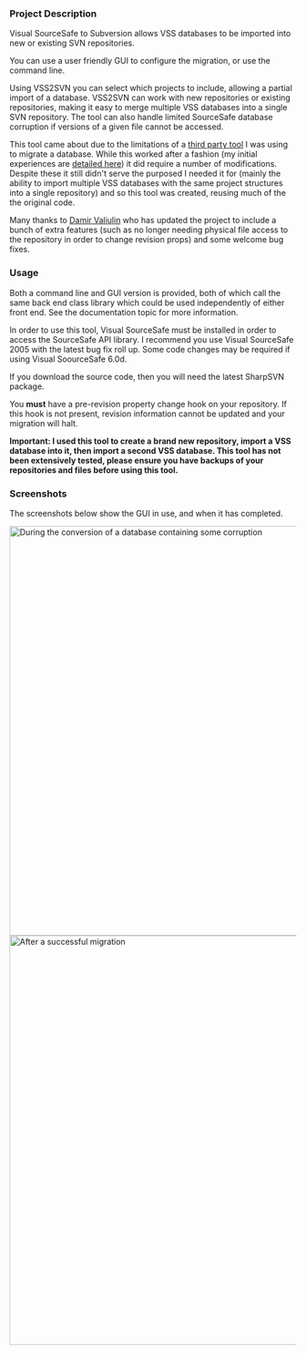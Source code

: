 ### Project Description

Visual SourceSafe to Subversion allows VSS databases to be imported into new or existing SVN repositories.

You can use a user friendly GUI to configure the migration, or use the command line.

Using VSS2SVN you can select which projects to include, allowing a partial import of a database. VSS2SVN can work with new repositories or existing repositories, making it easy to merge multiple VSS databases into a single SVN repository. The tool can also handle limited SourceSafe database corruption if versions of a given file cannot be accessed.

This tool came about due to the limitations of a [third party tool](http://www.poweradmin.com/SOURCECODE/VSSMIGRATE.ASPX) I was using to migrate a database. While this worked after a fashion (my initial experiences are [detailed here](http://cyotek.com/blog/migrating-from-visual-sourcesafe-to-subversion)) it did require a number of modifications. Despite these it still didn't serve the purposed I needed it for (mainly the ability to import multiple VSS databases with the same project structures into a single repository) and so this tool was created, reusing much of the the original code.

Many thanks to [Damir Valiulin](http://www.codeplex.com/site/users/view/DamirValiulin) who has updated the project to include a bunch of extra features (such as no longer needing physical file access to the repository in order to change revision props) and some welcome bug fixes.

### Usage

Both a command line and GUI version is provided, both of which call the same back end class library which could be used independently of either front end. See the documentation topic for more information.

In order to use this tool, Visual SourceSafe must be installed in order to access the SourceSafe API library. I recommend you use Visual SourceSafe 2005 with the latest bug fix roll up. Some code changes may be required if using Visual SoourceSafe 6.0d.

If you download the source code, then you will need the latest SharpSVN package.

You **must** have a pre-revision property change hook on your repository. If this hook is not present, revision information cannot be updated and your migration will halt.

**Important: I used this tool to create a brand new repository, import a VSS database into it, then import a second VSS database. This tool has not been extensively tested, please ensure you have backups of your repositories and files before using this tool.**

### Screenshots

The screenshots below show the GUI in use, and when it has completed.

<img src="https://www.cyotek.com/files/vsstosvn/vsstosvn1.png" alt="During the conversion of a database containing some corruption" width="872" height="719" />

<img src="https://www.cyotek.com/files/vsstosvn/vsstosvn2.png" alt="After a successful migration" width="872" height="719" />
